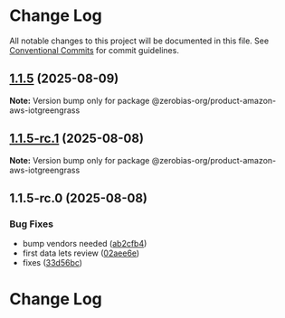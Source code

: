 # Change Log

All notable changes to this project will be documented in this file.
See [Conventional Commits](https://conventionalcommits.org) for commit guidelines.

## [1.1.5](https://github.com/zerobias-org/product/compare/@zerobias-org/product-amazon-aws-iotgreengrass@1.1.5-rc.1...@zerobias-org/product-amazon-aws-iotgreengrass@1.1.5) (2025-08-09)

**Note:** Version bump only for package @zerobias-org/product-amazon-aws-iotgreengrass





## [1.1.5-rc.1](https://github.com/zerobias-org/product/compare/@zerobias-org/product-amazon-aws-iotgreengrass@1.1.5-rc.0...@zerobias-org/product-amazon-aws-iotgreengrass@1.1.5-rc.1) (2025-08-08)

**Note:** Version bump only for package @zerobias-org/product-amazon-aws-iotgreengrass





## 1.1.5-rc.0 (2025-08-08)


### Bug Fixes

* bump vendors needed ([ab2cfb4](https://github.com/zerobias-org/product/commit/ab2cfb4a9cf2e3008e08b068f98011fec096c932))
* first data lets review ([02aee6e](https://github.com/zerobias-org/product/commit/02aee6e8c4f11675de7c63a00f4c8254a67a4dd7))
* fixes ([33d56bc](https://github.com/zerobias-org/product/commit/33d56bcaedf3fa5e3939a33c0fb57eda53539d05))





# Change Log
